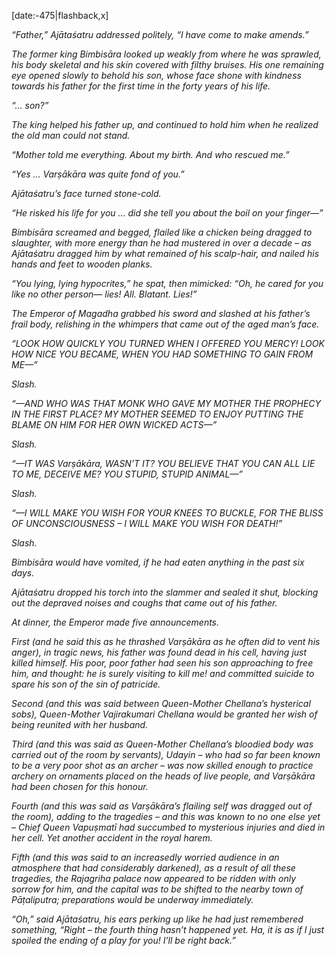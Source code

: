 
[date:-475|flashback,x]

_“Father,” Ajātaśatru addressed politely, “I have come to make amends.”_

_The former king Bimbisāra looked up weakly from where he was sprawled, his body skeletal and his skin covered with filthy bruises. His one remaining eye opened slowly to behold his son, whose face shone with kindness towards his father for the first time in the forty years of his life._

_“… son?”_

_The king helped his father up, and continued to hold him when he realized the old man could not stand._

_“Mother told me everything. About my birth. And who rescued me.”_

_“Yes … Varṣākāra was quite fond of you.”_

_Ajātaśatru’s face turned stone-cold._

_“He risked his life for you … did she tell you about the boil on your finger—”_

_Bimbisāra screamed and begged, flailed like a chicken being dragged to slaughter, with more energy than he had mustered in over a decade – as Ajātaśatru dragged him by what remained of his scalp-hair, and nailed his hands and feet to wooden planks._

_“You lying, lying hypocrites,” he spat, then mimicked: “Oh, he cared for you like no other person— lies! All. Blatant. Lies!”_

_The Emperor of Magadha grabbed his sword and slashed at his father’s frail body, relishing in the whimpers that came out of the aged man’s face._

_“LOOK HOW QUICKLY YOU TURNED WHEN I OFFERED YOU MERCY! LOOK HOW NICE YOU BECAME, WHEN YOU HAD SOMETHING TO GAIN FROM ME—”_

_Slash._

_“—AND WHO WAS THAT MONK WHO GAVE MY MOTHER THE PROPHECY IN THE FIRST PLACE? MY MOTHER SEEMED TO ENJOY PUTTING THE BLAME ON HIM FOR HER OWN WICKED ACTS—”_

_Slash._

_“—IT WAS Varṣākāra, WASN’T IT? YOU BELIEVE THAT YOU CAN ALL LIE TO ME, DECEIVE *ME*? YOU STUPID, STUPID ANIMAL—”_

_Slash._

_“—I WILL MAKE YOU WISH FOR YOUR KNEES TO BUCKLE, FOR THE BLISS OF UNCONSCIOUSNESS – I WILL MAKE YOU WISH FOR DEATH!”_

_Slash._

_Bimbisāra would have vomited, if he had eaten anything in the past six days._

_Ajātaśatru dropped his torch into the slammer and sealed it shut, blocking out the depraved noises and coughs that came out of his father._

_At dinner, the Emperor made five announcements._

_First (and he said this as he thrashed Varṣākāra as he often did to vent his anger), in tragic news, his father was found dead in his cell, having just killed himself. His poor, poor father had seen his son approaching to free him, and thought: he is surely visiting to kill me! and committed suicide to spare his son of the sin of patricide._

_Second (and this was said between Queen-Mother Chellana’s hysterical sobs), Queen-Mother Vajirakumari Chellana would be granted her wish of being reunited with her husband._

_Third (and this was said as Queen-Mother Chellana’s bloodied body was carried out of the room by servants), Udayin – who had so far been known to be a very poor shot as an archer – was now skilled enough to practice archery on ornaments placed on the heads of live people, and Varṣākāra had been chosen for this honour._

_Fourth (and this was said as Varṣākāra’s flailing self was dragged out of the room), adding to the tragedies – and this was known to no one else yet – Chief Queen Vapuṣmatī had succumbed to mysterious injuries and died in her cell. Yet another accident in the royal harem._

_Fifth (and this was said to an increasedly worried audience in an atmosphere that had considerably darkened), as a result of all these tragedies, the Rajagriha palace now appeared to be ridden with only sorrow for him, and the capital was to be shifted to the nearby town of Pāṭaliputra; preparations would be underway immediately._

_“Oh,” said Ajātaśatru, his ears perking up like he had just remembered something, “Right – the fourth thing hasn’t happened yet. Ha, it is as if I just spoiled the ending of a play for you! I’ll be right back.”_